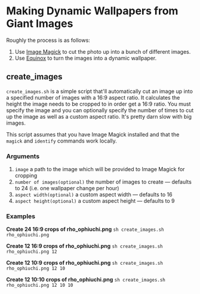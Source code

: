 # Making Dynamic Wallpapers from Giant Images

Roughly the process is as follows:

1. Use [Image Magick](https://imagemagick.org/) to cut the photo up into a bunch of different images.
1. Use [Equinox](https://equinoxmac.com) to turn the images into a dynamic wallpaper.

## create_images

`create_images.sh` is a simple script that'll automatically cut an image up into a specified number of images with a 16:9 aspect ratio. It calculates the height the image needs to be cropped to in order get a 16:9 ratio. You must specify the image and you can optionally specify the number of times to cut up the image as well as a custom aspect ratio. It's pretty darn slow with big images.

This script assumes that you have Image Magick installed and that the `magick` and `identify` commands work locally.

### Arguments

1. `image` a path to the image which will be provided to Image Magick for cropping
2. `number of images(optional)` the number of images to create — defaults to 24 (i.e. one wallpaper change per hour)
3. `aspect width(optional)` a custom aspect width — defaults to 16
4. `aspect height(optional)` a custom aspect height — defaults to 9

### Examples

**Create 24 16:9 crops of rho_ophiuchi.png**
`sh create_images.sh rho_ophiuchi.png`

**Create 12 16:9 crops of rho_ophiuchi.png**
`sh create_images.sh rho_ophiuchi.png 12`

**Create 12 10:9 crops of rho_ophiuchi.png**
`sh create_images.sh rho_ophiuchi.png 12 10`

**Create 12 10:10 crops of rho_ophiuchi.png**
`sh create_images.sh rho_ophiuchi.png 12 10 10`
